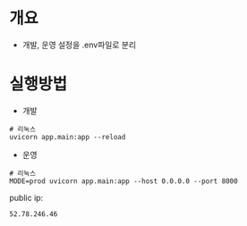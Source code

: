 # 개요
* 개발, 운영 설정을 .env파일로 분리

# 실행방법
* 개발
```shell
# 리눅스
uvicorn app.main:app --reload

```

* 운영
```shell
# 리눅스
MODE=prod uvicorn app.main:app --host 0.0.0.0 --port 8000

```

public ip: 
```shell
52.78.246.46
```